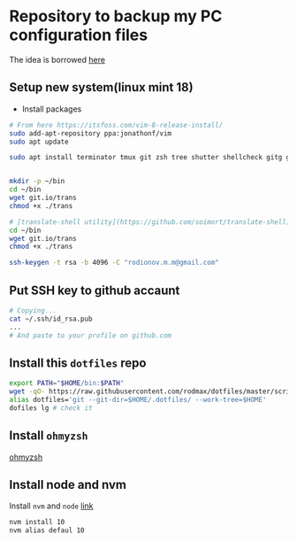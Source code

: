 # Repository to backup my PC configuration files
The idea is borrowed [here](https://developer.atlassian.com/blog/2016/02/best-way-to-store-dotfiles-git-bare-repo/)

## Setup new system(linux mint 18)
- Install packages

```bash
# From here https://itsfoss.com/vim-8-release-install/
sudo add-apt-repository ppa:jonathonf/vim
sudo apt update

sudo apt install terminator tmux git zsh tree shutter shellcheck gitg gawk vim


mkdir -p ~/bin
cd ~/bin
wget git.io/trans
chmod +x ./trans

# [translate-shell utility](https://github.com/soimort/translate-shell)
cd ~/bin
wget git.io/trans
chmod +x ./trans

ssh-keygen -t rsa -b 4096 -C "rodionov.m.m@gmail.com"
```

## Put SSH key to github accaunt

```bash
# Copying...
cat ~/.ssh/id_rsa.pub
...
# And paste to your profile on github.com
```

## Install this `dotfiles` repo

```bash
export PATH="$HOME/bin:$PATH"
wget -qO- https://raw.githubusercontent.com/rodmax/dotfiles/master/scripts/dotfiles-install.sh | bash
alias dotfiles='git --git-dir=$HOME/.dotfiles/ --work-tree=$HOME'
dofiles lg # check it
```

## Install `ohmyzsh`
[ohmyzsh](http://ohmyz.sh/)

## Install node and nvm
Install  `nvm` and `node` [link](https://github.com/creationix/nvm)

```bash
nvm install 10
nvm alias defaul 10
```
